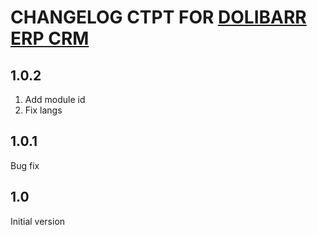 # CHANGELOG CTPT FOR [DOLIBARR ERP CRM](https://www.dolibarr.org)

## 1.0.2
1. Add module id
2. Fix langs

## 1.0.1
Bug fix

## 1.0

Initial version
